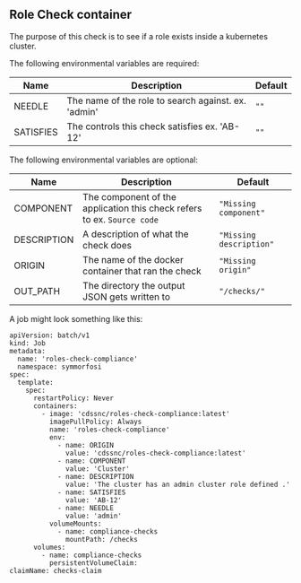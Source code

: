 ## Role Check container

The purpose of this check is to see if a role exists inside a kubernetes cluster.

The following environmental variables are required:

| Name      | Description                                         | Default |
| --------- | --------------------------------------------------- | ------- |
| NEEDLE    | The name of the role to search against. ex. 'admin' | `""`    |
| SATISFIES | The controls this check satisfies ex. 'AB-12'       | `""`    |

The following environmental variables are optional:

| Name        | Description                                                             | Default                 |
| ----------- | ----------------------------------------------------------------------- | ----------------------- |
| COMPONENT   | The component of the application this check refers to ex. `Source code` | `"Missing component"`   |
| DESCRIPTION | A description of what the check does                                    | `"Missing description"` |
| ORIGIN      | The name of the docker container that ran the check                     | `"Missing origin"`      |
| OUT_PATH    | The directory the output JSON gets written to                           | `"/checks/"`            |

A job might look something like this:

```
apiVersion: batch/v1
kind: Job
metadata:
  name: 'roles-check-compliance'
  namespace: symmorfosi
spec:
  template:
    spec:
      restartPolicy: Never
      containers:
        - image: 'cdssnc/roles-check-compliance:latest'
          imagePullPolicy: Always
          name: 'roles-check-compliance'
          env:
            - name: ORIGIN
              value: 'cdssnc/roles-check-compliance:latest'
            - name: COMPONENT
              value: 'Cluster'
            - name: DESCRIPTION
              value: 'The cluster has an admin cluster role defined .'
            - name: SATISFIES
              value: 'AB-12'
            - name: NEEDLE
              value: 'admin'
          volumeMounts:
            - name: compliance-checks
              mountPath: /checks
      volumes:
        - name: compliance-checks
          persistentVolumeClaim:
claimName: checks-claim
```

